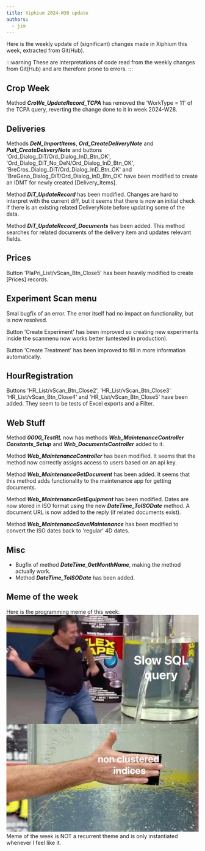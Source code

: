 ```yaml
---
title: Xiphium 2024-W30 update
authors:
  - jim
---
```


Here is the weekly update of (significant) changes made in Xiphium this week, extracted from Git(Hub).

:::warning
These are interpretations of code read from the weekly changes from Git(Hub) and are therefore prone to errors.
:::

<!--truncate-->

## Crop Week
Method ***CroWe_UpdateRecord_TCPA*** has removed the 'WorkType = 11' of the TCPA query, reverting the change done to it in week 2024-W28.

## Deliveries
Methods ***DeN_ImportItems***, ***Ord_CreateDeliveryNote*** and ***Puit_CreateDeliveryNote*** and buttons 'Ord_Dialog_DiT/Ord_Dialog_InD_Btn_OK', 'Ord_Dialog_DiT_No_DeN/Ord_Dialog_InD_Btn_OK', 'BreCros_Dialog_DiT/Ord_Dialog_InD_Btn_OK' and 'BreGeno_Dialog_DiT/Ord_Dialog_InD_Btn_OK'  have been modified to create an IDMT for newly created [Delivery_Items].

Method ***DiT_UpdateRecord*** has been modified. Changes are hard to interpret with the current diff, but it seems that there is now an initial check if there is an existing related DeliveryNote before updating some of the data.

Method ***DiT_UpdateRecord_Documents*** has been added. This method searches for related documents of the delivery item and updates relevant fields.

## Prices
Button 'PlaPri_List/vScan_Btn_Close5' has been heavily modified to create [Prices] records.

## Experiment Scan menu
Smal bugfix of an error. The error itself had no impact on functionality, but is now resolved.

Button 'Create Experiment' has been improved so creating new experiments inside the scanmenu now works better (untested in production).

Button 'Create Treatment' has been improved to fill in more information automatically.

## HourRegistration
Buttons 'HR_List/vScan_Btn_Close2', 'HR_List/vScan_Btn_Close3' 'HR_List/vScan_Btn_Close4' and 'HR_List/vScan_Btn_Close5' have been added. They seem to be tests of Excel exports and a Filter.

## Web Stuff

Method ***0000_TestRL*** now has methods ***Web_MaintenanceController*** ***Constants_Setup*** and ***Web_DocumentsController*** added to it.

Method ***Web_MaintenanceController*** has been modified. It seems that the method now correctly assigns access to users based on an api key.

Method ***Web_MaintenanceGetDocument*** has been added. It seems that this method adds functionality to the maintenance app for getting documents.

Method ***Web_MaintenanceGetEquipment*** has been modified. Dates are now stored in ISO format using the new ***DateTime_ToISODate*** method. A document URL is now added to the reply (if related documents exist).

Method ***Web_MaintenanceSaveMaintenance*** has been modified to convert the ISO dates back to 'regular' 4D dates.

## Misc
- Bugfix of method ***DateTime_GetMonthName***, making the method actually work.
- Method ***DateTime_ToISODate*** has been added.

## Meme of the week
Here is the programming meme of this week:
![](img/SlowQueryClusters.jpeg)Meme of the week is NOT a recurrent theme and is only instantiated whenever I feel like it.